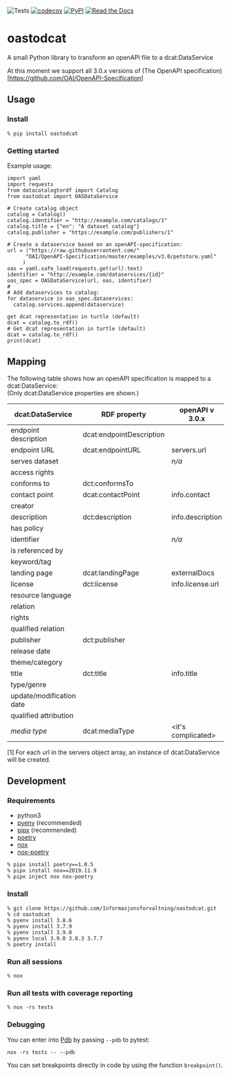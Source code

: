 ![Tests](https://github.com/Informasjonsforvaltning/oastodcat/workflows/Tests/badge.svg)
[![codecov](https://codecov.io/gh/Informasjonsforvaltning/oastodcat/branch/master/graph/badge.svg)](https://codecov.io/gh/Informasjonsforvaltning/oastodcat)
[![PyPI](https://img.shields.io/pypi/v/oastodcat.svg)](https://pypi.org/project/oastodcat/)
[![Read the Docs](https://readthedocs.org/projects/oastodcat/badge/)](https://oastodcat.readthedocs.io/)
# oastodcat

A small Python library to transform an openAPI file to a dcat:DataService

At this moment we support all 3.0.x versions of (The OpenAPI specification)[https://github.com/OAI/OpenAPI-Specification]

## Usage
### Install
```
% pip install oastodcat
```
### Getting started
Example usage:
```
import yaml
import requests
from datacatalogtordf import Catalog
from oastodcat import OASDataService

# Create catalog object
catalog = Catalog()
catalog.identifier = "http://example.com/catalogs/1"
catalog.title = {"en": "A dataset catalog"}
catalog.publisher = "https://example.com/publishers/1"

# Create a dataservice based on an openAPI-specification:
url = ("https://raw.githubusercontent.com/"
      "OAI/OpenAPI-Specification/master/examples/v3.0/petstore.yaml"
     )
oas = yaml.safe_load(requests.get(url).text)
identifier = "http://example.com/dataservices/{id}"
oas_spec = OASDataService(url, oas, identifier)
#
# Add dataservices to catalog:
for dataservice in oas_spec.dataservices:
  catalog.services.append(dataservice)

get dcat representation in turtle (default)
dcat = catalog.to_rdf()
# Get dcat representation in turtle (default)
dcat = catalog.to_rdf()
print(dcat)
```

## Mapping
The following table shows how an openAPI specification is mapped to a dcat:DataService:  
(Only dcat:DataService properties are shown.)

| dcat:DataService         | RDF property             | openAPI v 3.0.x      | Note |
| ------------------------ | ------------------------ | -------------------- | ---- |
| endpoint description     | dcat:endpointDescription | <url to description> |      |
| endpoint URL             | dcat:endpointURL         | servers.url          | [1]  |
| serves dataset           |                          | _n/a_                |      |
| access rights            |                          |                      |      |
| conforms to              | dct:conformsTo           |                      |      |
| contact point            | dcat:contactPoint        | info.contact         |      |
| creator                  |                          |                      |      |
| description              | dct:description          | info.description     |      |
| has policy               |                          |                      |      |
| identifier               |                          | _n/a_                |      |
| is referenced by         |                          |                      |      |
| keyword/tag              |                          |                      |      |
| landing page             | dcat:landingPage         | externalDocs         |      |
| license                  | dct:license              | info.license.url     |      |
| resource language        |                          |                      |      |
| relation                 |                          |                      |      |
| rights                   |                          |                      |      |
| qualified relation       |                          |                      |      |
| publisher                | dct:publisher            |                      |      |
| release date             |                          |                      |      |
| theme/category           |                          |                      |      |
| title                    | dct:title                | info.title           |      |
| type/genre               |                          |                      |      |
| update/modification date |                          |                      |      |
| qualified attribution    |                          |                      |      |
| _media type_             | dcat:mediaType           | <it's complicated>   |      |

[1] For each url in the servers object array, an instance of dcat:DataService will be created.

## Development
### Requirements
- python3
- [pyenv](https://github.com/pyenv/pyenv) (recommended)
- [pipx](https://github.com/pipxproject/pipx) (recommended)
- [poetry](https://python-poetry.org/)
- [nox](https://nox.thea.codes/en/stable/)
- [nox-poetry](https://pypi.org/project/nox-poetry/)
```
% pipx install poetry==1.0.5
% pipx install nox==2019.11.9
% pipx inject nox nox-poetry
```

### Install
```
% git clone https://github.com/Informasjonsforvaltning/oastodcat.git
% cd oastodcat
% pyenv install 3.8.6
% pyenv install 3.7.9
% pyenv install 3.9.0
% pyenv local 3.9.0 3.8.3 3.7.7
% poetry install
```
### Run all sessions
```
% nox
```
### Run all tests with coverage reporting
```
% nox -rs tests
```
### Debugging
You can enter into [Pdb](https://docs.python.org/3/library/pdb.html) by passing `--pdb` to pytest:
```
nox -rs tests -- --pdb
```
You can set breakpoints directly in code by using the function `breakpoint()`.
